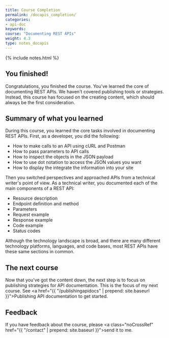 ```yaml
---
title: Course Completion
permalink: /docapis_completion/
categories:
- api-doc
keywords: 
course: "Documenting REST APIs"
weight: 4.3
type: notes_docapis
---
```

{% include notes.html %}

## You finished!
Congratulations, you finished the course. You've learned the core of documenting REST APIs. We haven't covered publishing tools or strategies. Instead, this course has focused on the creating content, which should always be the first consideration.

## Summary of what you learned

During this course, you learned the core tasks involved in documenting REST APIs. First, as a developer, you did the following:

* How to make calls to an API using cURL and Postman
* How to pass parameters to API calls
* How to inspect the objects in the JSON payload
* How to use dot notation to access the JSON values you want
* How to display the integrate the information into your site

Then you switched perspectives and approached APIs from a technical writer's point of view. As a technical writer, you documented each of the main components of a REST API:

* Resource description
* Endpoint definition and method
* Parameters
* Request example
* Response example
* Code example
* Status codes

Although the technology landscape is broad, and there are many different technology platforms, languages, and code bases, most REST APIs have these same sections in common.

## The next course

Now that you've got the content down, the next step is to focus on publishing strategies for API documentation. This is the focus of my next course. See <a href="{{ "/publishingapidocs" | prepend: site.baseurl }}">Publishing API documentation</a> to get started. 

## Feedback

If you have feedback about the course, please <a class="noCrossRef" href="{{ "/contact" | prepend: site.baseurl }}">send it to me</a>.




